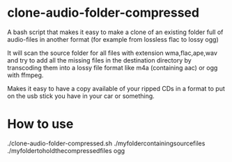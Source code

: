 # clone-audio-folder-compressed
A bash script that makes it easy to make a clone of an existing folder full of audio-files in
another format (for example from lossless flac to lossy ogg)

It will scan the source folder for all files with extension wma,flac,ape,wav and try to add all
the missing files in the destination directory by transcoding them into a lossy file format like
m4a (containing aac) or ogg with ffmpeg.

Makes it easy to have a copy available of your ripped CDs in a format to put on the usb stick you
have in your car or something.

# How to use

  ./clone-audio-folder-compressed.sh ./myfoldercontainingsourcefiles ./myfoldertoholdthecompressedfiles ogg
